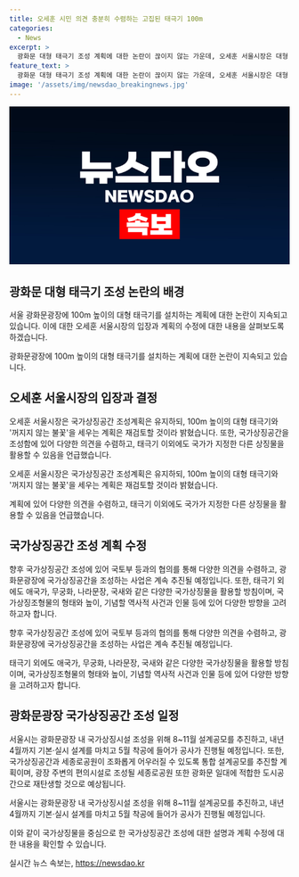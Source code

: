 ```yaml
---
title: 오세훈 시민 의견 충분히 수렴하는 고집된 태극기 100m
categories:
  - News
excerpt: >
  광화문 대형 태극기 조성 계획에 대한 논란이 끊이지 않는 가운데, 오세훈 서울시장은 대형 태극기를 설치하는 계획은 철회하지 않고 국가상징공간을 조성할 것을 밝혔다. 그러나 태극기 대신 무궁화꽃을 활용할 수도 있다는 입장을 표명했으며, 국가상징물을 적극 활용하고 게양대의 높이를 조절할 수 있도록 하는 방향으로 계획을 수정할 예정이라고 전했다. 오 시장은 국민의 다양한 의견을 수렴하여 의미 있는 국가상징공간을 조성하겠다는 입장을 강조했다.
feature_text: >
  광화문 대형 태극기 조성 계획에 대한 논란이 끊이지 않는 가운데, 오세훈 서울시장은 대형 태극기를 설치하는 계획은 철회하지 않고 국가상징공간을 조성할 것을 밝혔다. 그러나 태극기 대신 무궁화꽃을 활용할 수도 있다는 입장을 표명했으며, 국가상징물을 적극 활용하고 게양대의 높이를 조절할 수 있도록 하는 방향으로 계획을 수정할 예정이라고 전했다. 오 시장은 국민의 다양한 의견을 수렴하여 의미 있는 국가상징공간을 조성하겠다는 입장을 강조했다.
image: '/assets/img/newsdao_breakingnews.jpg'
---
```


<p><img src="/assets/img/newsdao_breakingnews.jpg" alt="flaretime 속보" /></p>

<h2 data-ke-size="size26">광화문 대형 태극기 조성 논란의 배경</h2>

<p>서울 광화문광장에 100m 높이의 대형 태극기를 설치하는 계획에 대한 논란이 지속되고 있습니다. 이에 대한 오세훈 서울시장의 입장과 계획의 수정에 대한 내용을 살펴보도록 하겠습니다.</p>

<p data-ke-size="size16">광화문광장에 100m 높이의 대형 태극기를 설치하는 계획에 대한 논란이 지속되고 있습니다.</p>

<h2 data-ke-size="size26">오세훈 서울시장의 입장과 결정</h2>

<p>오세훈 서울시장은 국가상징공간 조성계획은 유지하되, 100m 높이의 대형 태극기와 '꺼지지 않는 불꽃'을 세우는 계획은 재검토할 것이라 밝혔습니다. 또한, 국가상징공간을 조성함에 있어 다양한 의견을 수렴하고, 태극기 이외에도 국가가 지정한 다른 상징물을 활용할 수 있음을 언급했습니다.</p>

<p data-ke-size="size16">오세훈 서울시장은 국가상징공간 조성계획은 유지하되, 100m 높이의 대형 태극기와 '꺼지지 않는 불꽃'을 세우는 계획은 재검토할 것이라 밝혔습니다.</p>

<p data-ke-size="size16">계획에 있어 다양한 의견을 수렴하고, 태극기 이외에도 국가가 지정한 다른 상징물을 활용할 수 있음을 언급했습니다.</p>

<h2 data-ke-size="size26">국가상징공간 조성 계획 수정</h2>

<p>향후 국가상징공간 조성에 있어 국토부 등과의 협의를 통해 다양한 의견을 수렴하고, 광화문광장에 국가상징공간을 조성하는 사업은 계속 추진될 예정입니다. 또한, 태극기 외에도 애국가, 무궁화, 나라문장, 국새와 같은 다양한 국가상징물을 활용할 방침이며, 국가상징조형물의 형태와 높이, 기념할 역사적 사건과 인물 등에 있어 다양한 방향을 고려하고자 합니다.</p>

<p data-ke-size="size16">향후 국가상징공간 조성에 있어 국토부 등과의 협의를 통해 다양한 의견을 수렴하고, 광화문광장에 국가상징공간을 조성하는 사업은 계속 추진될 예정입니다.</p>

<p data-ke-size="size16">태극기 외에도 애국가, 무궁화, 나라문장, 국새와 같은 다양한 국가상징물을 활용할 방침이며, 국가상징조형물의 형태와 높이, 기념할 역사적 사건과 인물 등에 있어 다양한 방향을 고려하고자 합니다.</p>

<h2 data-ke-size="size26">광화문광장 국가상징공간 조성 일정</h2>

<p>서울시는 광화문광장 내 국가상징시설 조성을 위해 8~11월 설계공모를 추진하고, 내년 4월까지 기본·실시 설계를 마치고 5월 착공에 들어가 공사가 진행될 예정입니다. 또한, 국가상징공간과 세종로공원이 조화롭게 어우러질 수 있도록 통합 설계공모를 추진할 계획이며, 광장 주변의 편의시설로 조성될 세종로공원 또한 광화문 일대에 적합한 도시공간으로 재탄생할 것으로 예상됩니다. </p>

<p data-ke-size="size16">서울시는 광화문광장 내 국가상징시설 조성을 위해 8~11월 설계공모를 추진하고, 내년 4월까지 기본·실시 설계를 마치고 5월 착공에 들어가 공사가 진행될 예정입니다.</p>

<p>이와 같이 국가상징물을 중심으로 한 국가상징공간 조성에 대한 설명과 계획 수정에 대한 내용을 확인할 수 있습니다.</p>
실시간 뉴스 속보는, <a href="https://newsdao.kr" rel="dofollow">https://newsdao.kr</a>


